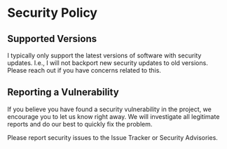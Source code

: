 # Security Policy

## Supported Versions

I typically only support the latest versions of software with security
updates. I.e., I will not backport new security updates to old versions.
Please reach out if you have concerns related to this.

## Reporting a Vulnerability

If you believe you have found a security vulnerability in the project, we
encourage you to let us know right away. We will investigate all legitimate
reports and do our best to quickly fix the problem.

Please report security issues to the Issue Tracker or Security Advisories.

